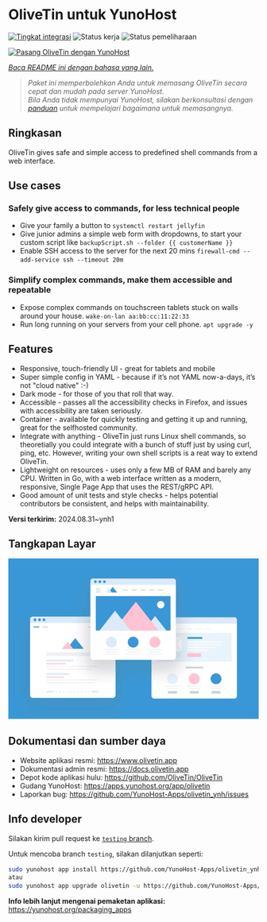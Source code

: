 <!--
N.B.: README ini dibuat secara otomatis oleh <https://github.com/YunoHost/apps/tree/master/tools/readme_generator>
Ini TIDAK boleh diedit dengan tangan.
-->

# OliveTin untuk YunoHost

[![Tingkat integrasi](https://dash.yunohost.org/integration/olivetin.svg)](https://ci-apps.yunohost.org/ci/apps/olivetin/) ![Status kerja](https://ci-apps.yunohost.org/ci/badges/olivetin.status.svg) ![Status pemeliharaan](https://ci-apps.yunohost.org/ci/badges/olivetin.maintain.svg)

[![Pasang OliveTin dengan YunoHost](https://install-app.yunohost.org/install-with-yunohost.svg)](https://install-app.yunohost.org/?app=olivetin)

*[Baca README ini dengan bahasa yang lain.](./ALL_README.md)*

> *Paket ini memperbolehkan Anda untuk memasang OliveTin secara cepat dan mudah pada server YunoHost.*  
> *Bila Anda tidak mempunyai YunoHost, silakan berkonsultasi dengan [panduan](https://yunohost.org/install) untuk mempelajari bagaimana untuk memasangnya.*

## Ringkasan

OliveTin gives safe and simple access to predefined shell commands from a web interface.

## Use cases
###  Safely give access to commands, for less technical people

- Give your family a button to `systemctl restart jellyfin`
- Give junior admins a simple web form with dropdowns, to start your custom script like `backupScript.sh --folder {{ customerName }}`
- Enable SSH access to the server for the next 20 mins `firewall-cmd --add-service ssh --timeout 20m`

### Simplify complex commands, make them accessible and repeatable

- Expose complex commands on touchscreen tablets stuck on walls around your house. `wake-on-lan aa:bb:cc:11:22:33`
- Run long running on your servers from your cell phone. `apt upgrade -y`

## Features

- Responsive, touch-friendly UI - great for tablets and mobile
- Super simple config in YAML - because if it’s not YAML now-a-days, it’s not "cloud native" :-)
- Dark mode - for those of you that roll that way.
- Accessible - passes all the accessibility checks in Firefox, and issues with accessibility are taken seriously.
- Container - available for quickly testing and getting it up and running, great for the selfhosted community.
- Integrate with anything - OliveTin just runs Linux shell commands, so theoretially you could integrate with a bunch of stuff just by using curl, ping, etc. However, writing your own shell scripts is a reat way to extend OliveTin.
- Lightweight on resources - uses only a few MB of RAM and barely any CPU. Written in Go, with a web interface written as a modern, responsive, Single Page App that uses the REST/gRPC API.
- Good amount of unit tests and style checks - helps potential contributors be consistent, and helps with maintainability.


**Versi terkirim:** 2024.08.31~ynh1

## Tangkapan Layar

![Tangkapan Layar pada OliveTin](./doc/screenshots/example.jpg)

## Dokumentasi dan sumber daya

- Website aplikasi resmi: <https://www.olivetin.app>
- Dokumentasi admin resmi: <https://docs.olivetin.app>
- Depot kode aplikasi hulu: <https://github.com/OliveTin/OliveTin>
- Gudang YunoHost: <https://apps.yunohost.org/app/olivetin>
- Laporkan bug: <https://github.com/YunoHost-Apps/olivetin_ynh/issues>

## Info developer

Silakan kirim pull request ke [`testing` branch](https://github.com/YunoHost-Apps/olivetin_ynh/tree/testing).

Untuk mencoba branch `testing`, silakan dilanjutkan seperti:

```bash
sudo yunohost app install https://github.com/YunoHost-Apps/olivetin_ynh/tree/testing --debug
atau
sudo yunohost app upgrade olivetin -u https://github.com/YunoHost-Apps/olivetin_ynh/tree/testing --debug
```

**Info lebih lanjut mengenai pemaketan aplikasi:** <https://yunohost.org/packaging_apps>
